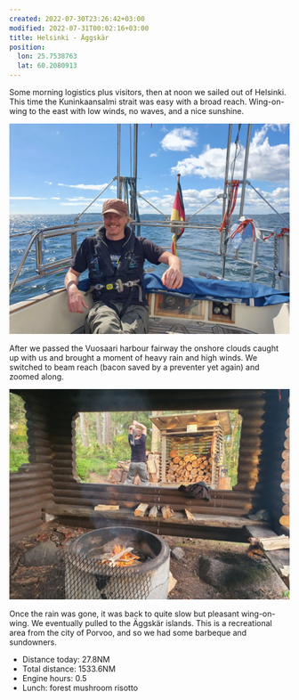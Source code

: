 ```yaml
---
created: 2022-07-30T23:26:42+03:00
modified: 2022-07-31T00:02:16+03:00
title: Helsinki - Äggskär
position:
  lon: 25.7538763
  lat: 60.2080913
---
```


Some morning logistics plus visitors, then at noon we sailed out of Helsinki. This time the Kuninkaansalmi strait was easy with a broad reach. Wing-on-wing to the east with low winds, no waves, and a nice sunshine.

![Image](../2022/fef0e99e3ffe1036cfa1cf4b9c97a815.jpg) 

After we passed the Vuosaari harbour fairway the onshore clouds caught up with us and brought a moment of heavy rain and high winds. We switched to beam reach (bacon saved by a preventer yet again) and zoomed along.

![Image](../2022/a43e5bb9fb0559e02d82627835bc0fc2.jpg) 

Once the rain was gone, it was back to quite slow but pleasant wing-on-wing. We eventually pulled to the Äggskär islands. This is a recreational area from the city of Porvoo, and so we had some barbeque and sundowners.

* Distance today: 27.8NM
* Total distance: 1533.6NM
* Engine hours: 0.5
* Lunch: forest mushroom risotto
